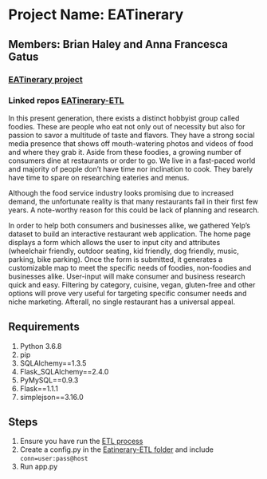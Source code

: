 # Project Name: EATinerary
## Members: Brian Haley and Anna Francesca Gatus
### [EATinerary project](https://github.com/users/TotalEntropy/projects/2)
### Linked repos [EATinerary-ETL](https://github.com/TotalEntropy/Eatinerary-ETL.git)

In this present generation, there exists a distinct hobbyist group called foodies. These are people who eat not only out of necessity but also for passion to savor a multitude of taste and flavors. They have a strong social media presence that shows off mouth-watering photos and videos of food and where they grab it. Aside from these foodies, a growing number of consumers dine at restaurants or order to go. We live in a fast-paced world and majority of people don’t have time nor inclination to cook. They barely have time to spare on researching eateries and menus. 

Although the food service industry looks promising due to increased demand, the unfortunate reality is that many restaurants fail in their first few years. A note-worthy reason for this could be lack of planning and research. 

In order to help both consumers and businesses alike, we gathered Yelp’s dataset to build an interactive restaurant web application. The home page displays a form which allows the user to input city and attributes (wheelchair friendly, outdoor seating, kid friendly, dog friendly, music, parking, bike parking). Once the form is submitted, it generates a customizable map to meet the specific needs of foodies, non-foodies and businesses alike. User-input will make consumer and business research quick and easy. Filtering by category, cuisine, vegan, gluten-free and other options will prove very useful for targeting specific consumer needs and niche marketing. Afterall, no single restaurant has a universal appeal. 

## Requirements
1. Python 3.6.8
2. pip
3. SQLAlchemy==1.3.5
4. Flask_SQLAlchemy==2.4.0
5. PyMySQL==0.9.3
6. Flask==1.1.1
7. simplejson==3.16.0

## Steps
1. Ensure you have run the [ETL process](https://github.com/TotalEntropy/Eatinerary-ETL.git)
2. Create a config.py in the [Eatinerary-ETL folder](https://github.com/TotalEntropy/Eatinerary-ETL) and include ```conn=user:pass@host```
3. Run app.py

